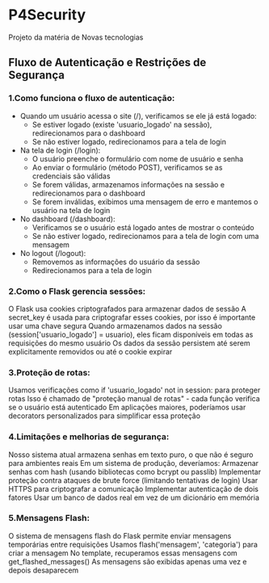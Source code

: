 # P4Security
Projeto da matéria de Novas tecnologias

## Fluxo de Autenticação e Restrições de Segurança
### 1.Como funciona o fluxo de autenticação:
 - Quando um usuário acessa o site (/), verificamos se ele já está logado:
    - Se estiver logado (existe 'usuario_logado' na sessão), redirecionamos para o dashboard
    - Se não estiver logado, redirecionamos para a tela de login
 - Na tela de login (/login):
    - O usuário preenche o formulário com nome de usuário e senha
    - Ao enviar o formulário (método POST), verificamos se as credenciais são válidas
    - Se forem válidas, armazenamos informações na sessão e redirecionamos para o dashboard
    - Se forem inválidas, exibimos uma mensagem de erro e mantemos o usuário na tela de login
 - No dashboard (/dashboard):
    - Verificamos se o usuário está logado antes de mostrar o conteúdo
    - Se não estiver logado, redirecionamos para a tela de login com uma mensagem
 - No logout (/logout):
    - Removemos as informações do usuário da sessão
    - Redirecionamos para a tela de login
### 2.Como o Flask gerencia sessões:
O Flask usa cookies criptografados para armazenar dados de sessão
A secret_key é usada para criptografar esses cookies, por isso é importante usar uma chave segura
Quando armazenamos dados na sessão (session['usuario_logado'] = usuario), eles ficam disponíveis em todas as requisições do mesmo usuário
Os dados da sessão persistem até serem explicitamente removidos ou até o cookie expirar
### 3.Proteção de rotas:
Usamos verificações como if 'usuario_logado' not in session: para proteger rotas
Isso é chamado de "proteção manual de rotas" - cada função verifica se o usuário está autenticado
Em aplicações maiores, poderíamos usar decorators personalizados para simplificar essa proteção
### 4.Limitações e melhorias de segurança:
Nosso sistema atual armazena senhas em texto puro, o que não é seguro para ambientes reais
Em um sistema de produção, deveríamos:
Armazenar senhas com hash (usando bibliotecas como bcrypt ou passlib)
Implementar proteção contra ataques de brute force (limitando tentativas de login)
Usar HTTPS para criptografar a comunicação
Implementar autenticação de dois fatores
Usar um banco de dados real em vez de um dicionário em memória
### 5.Mensagens Flash:
O sistema de mensagens flash do Flask permite enviar mensagens temporárias entre requisições
Usamos flash('mensagem', 'categoria') para criar a mensagem
No template, recuperamos essas mensagens com get_flashed_messages()
As mensagens são exibidas apenas uma vez e depois desaparecem